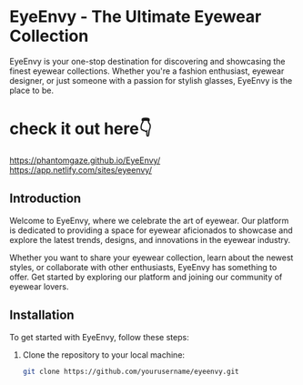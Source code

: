 # EyeEnvy - The Ultimate Eyewear Collection

EyeEnvy is your one-stop destination for discovering and showcasing the finest eyewear collections. Whether you're a fashion enthusiast, eyewear designer, or just someone with a passion for stylish glasses, EyeEnvy is the place to be.
# check it out here👇
 https://phantomgaze.github.io/EyeEnvy/
 https://app.netlify.com/sites/eyeenvy/

## Introduction

Welcome to EyeEnvy, where we celebrate the art of eyewear. Our platform is dedicated to providing a space for eyewear aficionados to showcase and explore the latest trends, designs, and innovations in the eyewear industry.

Whether you want to share your eyewear collection, learn about the newest styles, or collaborate with other enthusiasts, EyeEnvy has something to offer. Get started by exploring our platform and joining our community of eyewear lovers.
## Installation

To get started with EyeEnvy, follow these steps:

1. Clone the repository to your local machine:

   ```bash
   git clone https://github.com/yourusername/eyeenvy.git
